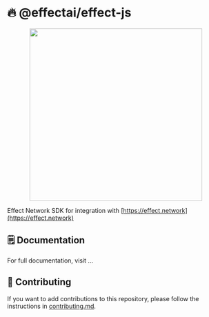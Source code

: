 # 🔥 @effectai/effect-js

<p align="center"><img src="https://effect.network/img/logo/logo.png" width="400px"></p>

Effect Network SDK for integration with [https://effect.network](https://effect.network)

## 🗒️ Documentation
For full documentation, visit ... 

## 🙋 Contributing
If you want to add contributions to this repository, please follow the instructions in [contributing.md](CONTRIBUTING.md).




